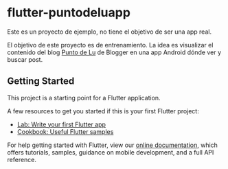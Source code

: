 # flutter-puntodeluapp

Este es un proyecto de ejemplo, no tiene el objetivo de ser una app real.

El objetivo de este proyecto es de entrenamiento. La idea es visualizar el contenido del blog [Punto de Lu](www.puntodelu.com) de Blogger en una app Android dónde ver y buscar post.

## Getting Started

This project is a starting point for a Flutter application.

A few resources to get you started if this is your first Flutter project:

- [Lab: Write your first Flutter app](https://flutter.dev/docs/get-started/codelab)
- [Cookbook: Useful Flutter samples](https://flutter.dev/docs/cookbook)

For help getting started with Flutter, view our
[online documentation](https://flutter.dev/docs), which offers tutorials,
samples, guidance on mobile development, and a full API reference.
